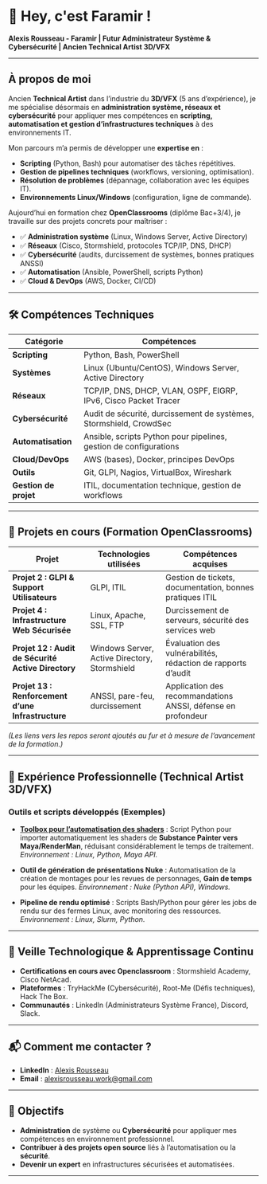# 👋 Hey, c'est Faramir !
**Alexis Rousseau - Faramir | Futur Administrateur Système & Cybersécurité | Ancien Technical Artist 3D/VFX**

---
## À propos de moi
Ancien **Technical Artist** dans l’industrie du **3D/VFX** (5 ans d’expérience), je me spécialise désormais en **administration système, réseaux et cybersécurité** pour appliquer mes compétences en **scripting, automatisation et gestion d’infrastructures techniques** à des environnements IT.

Mon parcours m’a permis de développer une **expertise en** :
- **Scripting** (Python, Bash) pour automatiser des tâches répétitives.
- **Gestion de pipelines techniques** (workflows, versioning, optimisation).
- **Résolution de problèmes** (dépannage, collaboration avec les équipes IT).
- **Environnements Linux/Windows** (configuration, ligne de commande).

Aujourd’hui en formation chez **OpenClassrooms** (diplôme Bac+3/4), je travaille sur des projets concrets pour maîtriser :
- ✅ **Administration système** (Linux, Windows Server, Active Directory)
- ✅ **Réseaux** (Cisco, Stormshield, protocoles TCP/IP, DNS, DHCP)
- ✅ **Cybersécurité** (audits, durcissement de systèmes, bonnes pratiques ANSSI)
- ✅ **Automatisation** (Ansible, PowerShell, scripts Python)
- ✅ **Cloud & DevOps** (AWS, Docker, CI/CD)

---
## 🛠 Compétences Techniques

| Catégorie               | Compétences                                                                 |
|-------------------------|-----------------------------------------------------------------------------|
| **Scripting**           | Python, Bash, PowerShell                                                   |
| **Systèmes**            | Linux (Ubuntu/CentOS), Windows Server, Active Directory                   |
| **Réseaux**             | TCP/IP, DNS, DHCP, VLAN, OSPF, EIGRP, IPv6, Cisco Packet Tracer            |
| **Cybersécurité**       | Audit de sécurité, durcissement de systèmes, Stormshield, CrowdSec        |
| **Automatisation**      | Ansible, scripts Python pour pipelines, gestion de configurations          |
| **Cloud/DevOps**        | AWS (bases), Docker, principes DevOps                                      |
| **Outils**              | Git, GLPI, Nagios, VirtualBox, Wireshark                                   |
| **Gestion de projet**   | ITIL, documentation technique, gestion de workflows                     |

---
## 📂 Projets en cours (Formation OpenClassrooms)

| Projet                                                                 | Technologies utilisées                          | Compétences acquises                                                                 |
|------------------------------------------------------------------------|--------------------------------------------------|--------------------------------------------------------------------------------------|
| **Projet 2 : GLPI & Support Utilisateurs**      | GLPI, ITIL                                       | Gestion de tickets, documentation, bonnes pratiques ITIL                          |
| **Projet 4 : Infrastructure Web Sécurisée**        | Linux, Apache, SSL, FTP                         | Durcissement de serveurs, sécurité des services web                                |
| **Projet 12 : Audit de Sécurité Active Directory**  | Windows Server, Active Directory, Stormshield   | Évaluation des vulnérabilités, rédaction de rapports d’audit                      |
| **Projet 13 : Renforcement d’une Infrastructure**  | ANSSI, pare-feu, durcissement                   | Application des recommandations ANSSI, défense en profondeur                     |

*(Les liens vers les repos seront ajoutés au fur et à mesure de l’avancement de la formation.)*

---
## 💼 Expérience Professionnelle (Technical Artist 3D/VFX)

### **Outils et scripts développés** (Exemples)
- **[Toolbox pour l’automatisation des shaders](https://github.com/FaramirDev/Python_3DTool/tree/main/Miraculous_Tool3D)** :
  Script Python pour importer automatiquement les shaders de **Substance Painter vers Maya/RenderMan**, réduisant considérablement le temps de traitement.
  *Environnement : Linux, Python, Maya API.*

- **Outil de génération de présentations Nuke** :
  Automatisation de la création de montages pour les revues de personnages, **Gain de temps** pour les équipes.
  *Environnement : Nuke (Python API), Windows.*

- **Pipeline de rendu optimisé** :
  Scripts Bash/Python pour gérer les jobs de rendu sur des fermes Linux, avec monitoring des ressources.
  *Environnement : Linux, Slurm, Python.*

---
## 🌱 Veille Technologique & Apprentissage Continu
- **Certifications en cours avec Openclassroom** : Stormshield Academy, Cisco NetAcad.
- **Plateformes** : TryHackMe (Cybersécurité), Root-Me (Défis techniques), Hack The Box.
- **Communautés** : LinkedIn (Administrateurs Système France), Discord, Slack.

---
## 📬 Comment me contacter ?
- **LinkedIn** : [Alexis Rousseau](https://www.linkedin.com/in/alexis-rousseau-admin/)
- **Email** : alexisrousseau.work@gmail.com

---
## 🚀 Objectifs
- **Administration** de système ou **Cybersécurité** pour appliquer mes compétences en environnement professionnel.
- **Contribuer à des projets open source** liés à l’automatisation ou la **sécurité**.
- **Devenir un expert** en infrastructures sécurisées et automatisées.

---

